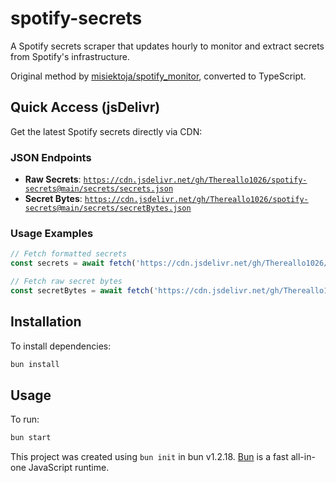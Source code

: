 # spotify-secrets

A Spotify secrets scraper that updates hourly to monitor and extract secrets from Spotify's infrastructure.

Original method by [misiektoja/spotify_monitor](https://github.com/misiektoja/spotify_monitor/blob/dev/debug/spotify_monitor_secret_grabber.py), converted to TypeScript.

## Quick Access (jsDelivr)

Get the latest Spotify secrets directly via CDN:

### JSON Endpoints
- **Raw Secrets**: [`https://cdn.jsdelivr.net/gh/Thereallo1026/spotify-secrets@main/secrets/secrets.json`](https://cdn.jsdelivr.net/gh/Thereallo1026/spotify-secrets@main/secrets/secrets.json)
- **Secret Bytes**: [`https://cdn.jsdelivr.net/gh/Thereallo1026/spotify-secrets@main/secrets/secretBytes.json`](https://cdn.jsdelivr.net/gh/Thereallo1026/spotify-secrets@main/secrets/secretBytes.json)

### Usage Examples
```javascript
// Fetch formatted secrets
const secrets = await fetch('https://cdn.jsdelivr.net/gh/Thereallo1026/spotify-secrets@main/secrets/secrets.json').then(r => r.json());

// Fetch raw secret bytes
const secretBytes = await fetch('https://cdn.jsdelivr.net/gh/Thereallo1026/spotify-secrets@main/secrets/secretBytes.json').then(r => r.json());
```

## Installation

To install dependencies:

```bash
bun install
```

## Usage

To run:

```bash
bun start
```

This project was created using `bun init` in bun v1.2.18. [Bun](https://bun.sh) is a fast all-in-one JavaScript runtime.
